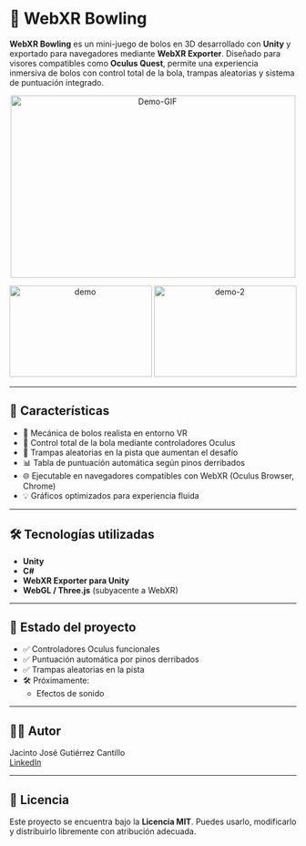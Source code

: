 # 🎳 WebXR Bowling

**WebXR Bowling** es un mini-juego de bolos en 3D desarrollado con **Unity** y exportado para navegadores mediante **WebXR Exporter**. Diseñado para visores compatibles como **Oculus Quest**, permite una experiencia inmersiva de bolos con control total de la bola, trampas aleatorias y sistema de puntuación integrado.  

<p align="center">
  <img src="https://i.postimg.cc/JhjMZPPL/75ab1a4559f254a0ade9d5373c89d77cbd73c2c7.gif" width="500" height="320" alt="Demo-GIF">
</p>

<p align="center">
  <img src="https://i.postimg.cc/5tDJh8G0/Captura-de-pantalla-2025-07-16-104317.png" width="250" height="160" alt="demo">
  <img src="https://i.postimg.cc/qvMpyJyk/Captura-de-pantalla-2025-07-16-104242.png" width="250" height="160" alt="demo-2">
</p>

---

## 🚀 Características

- 🎳 Mecánica de bolos realista en entorno VR
- 🎯 Control total de la bola mediante controladores Oculus
- 🎲 Trampas aleatorias en la pista que aumentan el desafío
- 📊 Tabla de puntuación automática según pinos derribados
- 🌐 Ejecutable en navegadores compatibles con WebXR (Oculus Browser, Chrome)
- 💡 Gráficos optimizados para experiencia fluida

---

## 🛠️ Tecnologías utilizadas

- **Unity**
- **C#**
- **WebXR Exporter para Unity**
- **WebGL / Three.js** (subyacente a WebXR)

---

## 📌 Estado del proyecto

- ✅ Controladores Oculus funcionales
- ✅ Puntuación automática por pinos derribados
- ✅ Trampas aleatorias en la pista
- 🛠️ Próximamente:
  - Efectos de sonido

---

## 👨‍💻 Autor

Jacinto José Gutiérrez Cantillo  
[LinkedIn](https://www.linkedin.com/in/jacinto-gutierrez-cantillo-software-developer/)

---

## 📜 Licencia

Este proyecto se encuentra bajo la **Licencia MIT**. Puedes usarlo, modificarlo y distribuirlo libremente con atribución adecuada.
